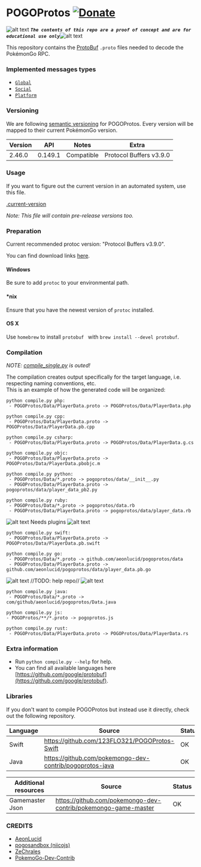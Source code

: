 <!-- define variables -->
[1.1]: http://i.imgur.com/M4fJ65n.png (ATTENTION)

POGOProtos [![Donate](https://img.shields.io/badge/Donate-PayPal-green.svg)](https://www.paypal.me/rocketbot)
===================

![alt text][1.1] <strong><em>`The contents of this repo are a proof of concept and are for educational use only`</em></strong>![alt text][1.1]<br/>

This repository contains the [ProtoBuf](https://github.com/google/protobuf) `.proto` files needed to decode the PokémonGo RPC.

### Implemented messages types
 - [``Global``](https://gitlab.com/AllProtos/POGOProtos-Private/blob/master/src/POGOProtos/Networking/Requests/RequestType.proto)
 - [``Social``](https://gitlab.com/AllProtos/POGOProtos-Private/blob/master/src/POGOProtos/Networking/Social/SocialAction.proto)
 - [``Platform``](https://gitlab.com/AllProtos/POGOProtos-Private/blob/master/src/POGOProtos/Networking/Platform/PlatformRequestType.proto) 
   
### Versioning

We are following [semantic versioning](http://semver.org/) for POGOProtos.  Every version will be mapped to their current PokémonGo version.

| Version      | API           | Notes           | Extra                          |
|--------------|---------------|-----------------|--------------------------------|
| 2.46.0       | 0.149.1       | Compatible      |  Protocol Buffers v3.9.0       |

### Usage

If you want to figure out the current version in an automated system, use this file.

[.current-version](https://gitlab.com/AllProtos/POGOProtos-Private/raw/master/.current-version)

*Note: This file will contain pre-release versions too.*

### Preparation

Current recommended protoc version: "Protocol Buffers v3.9.0".

You can find download links [here](https://github.com/google/protobuf/releases).

#### Windows
Be sure to add `protoc` to your environmental path.

#### *nix
Ensure that you have the newest version of `protoc` installed.

#### OS X
Use `homebrew` to install `protobuf ` with `brew install --devel protobuf`.

### Compilation
*NOTE: [compile_single.py](https://gitlab.com/AllProtos/POGOProtos-Private/blob/master/compile_single.py) is outed!*

The compilation creates output specifically for the target language, i.e. respecting naming conventions, etc.  
This is an example of how the generated code will be organized:

```
python compile.py php:
 - POGOProtos/Data/PlayerData.proto -> POGOProtos/Data/PlayerData.php
```
```
python compile.py cpp:
 - POGOProtos/Data/PlayerData.proto -> POGOProtos/Data/PlayerData.pb.cpp
```
```
python compile.py csharp:
 - POGOProtos/Data/PlayerData.proto -> POGOProtos/Data/PlayerData.g.cs
```
```
python compile.py objc:
 - POGOProtos/Data/PlayerData.proto -> POGOProtos/Data/PlayerData.pbobjc.m
```
```
python compile.py python:
 - POGOProtos/Data/*.proto -> pogoprotos/data/__init__.py
 - POGOProtos/Data/PlayerData.proto -> pogoprotos/data/player_data_pb2.py
```
```
python compile.py ruby:
 - POGOProtos/Data/*.proto -> pogoprotos/data.rb
 - POGOProtos/Data/PlayerData.proto -> pogoprotos/data/player_data.rb
```
 
![alt text][1.1] Needs plugins ![alt text][1.1] 

```
python compile.py swift:
 - POGOProtos/Data/PlayerData.proto -> POGOProtos/Data/PlayerData.pb.swift
```
```
python compile.py go:
 - POGOProtos/Data/*.proto -> github.com/aeonlucid/pogoprotos/data
 - POGOProtos/Data/PlayerData.proto -> github.com/aeonlucid/pogoprotos/data/player_data.pb.go
```

![alt text][1.1] //TODO: help repo// ![alt text][1.1] 
  
```
python compile.py java:
 - POGOProtos/Data/*.proto -> com/github/aeonlucid/pogoprotos/Data.java
 ```
 ```
python compile.py js:
 - POGOProtos/**/*.proto -> pogoprotos.js
``` 
```
python compile.py rust:
 - POGOProtos/Data/PlayerData.proto -> POGOProtos/Data/PlayerData.rs
```

### Extra information

 - Run ```python compile.py --help``` for help.
 - You can find all available languages here [https://github.com/google/protobuf](https://github.com/google/protobuf).

### Libraries

If you don't want to compile POGOProtos but instead use it directly, check out the following repository.

| Language              | Source                                                         | Status                                                                                                                       |
|-----------------------|----------------------------------------------------------------|------------------------------------------------------------------------------------------------------------------------------|
| Swift                 | https://github.com/123FLO321/POGOProtos-Swift                  |  OK                                                                                                                          |                                                                                                                         |
| Java                  | https://github.com/pokemongo-dev-contrib/pogoprotos-java       |  OK                                                                                                                          |

| Additional resources  | Source                                                         | Status |
|-----------------------|----------------------------------------------------------------|--------|
| Gamemaster Json       | https://github.com/pokemongo-dev-contrib/pokemongo-game-master |  OK    |

### CREDITS

 - [AeonLucid](https://github.com/AeonLucid)
 - [pogosandbox (niicojs)](https://github.com/pogosandbox) 
 - [ZeChrales](https://github.com/ZeChrales)
 - [PokemoGo-Dev-Contrib](https://github.com/pokemongo-dev-contrib)
